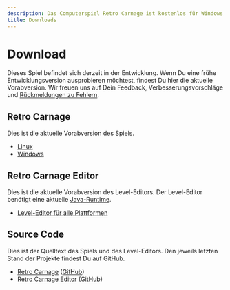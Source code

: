 ```yaml
---
description: Das Computerspiel Retro Carnage ist kostenlos für Windows und Linux verfügbar. Hier findest Du auch die Downloads des Level-Editors und den vollständigen Quelltext.
title: Downloads
---
```


# Download

Dieses Spiel befindet sich derzeit in der Entwicklung. Wenn Du eine frühe Entwicklungsversion ausprobieren möchtest, findest Du hier die aktuelle Vorabversion. Wir freuen uns auf Dein Feedback, Verbesserungsvorschläge und [Rückmeldungen zu Fehlern](https://github.com/Retro-Carnage-Team/retro-carnage/issues).

## Retro Carnage

Dies ist die aktuelle Vorabversion des Spiels.

- [Linux](https://www.retro-carnage.net/releases/Retro-Carnage-Linux.zip)
- [Windows](https://www.retro-carnage.net/releases/Retro-Carnage-Windows.zip)

## Retro Carnage Editor

Dies ist die aktuelle Vorabversion des Level-Editors. Der Level-Editor benötigt eine aktuelle [Java-Runtime](https://learn.microsoft.com/de-de/java/openjdk/download#openjdk-21).

- [Level-Editor für alle Plattformen](https://www.retro-carnage.net/releases/Retro-Carnage-Editor.zip)

## Source Code

Dies ist der Quelltext des Spiels und des Level-Editors. Den jeweils letzten Stand der Projekte findest Du auf GitHub.

- [Retro Carnage](https://www.retro-carnage.net/releases/Retro-Carnage-Code.zip) ([GitHub](https://github.com/Retro-Carnage-Team/retro-carnage))
- [Retro Carnage Editor](https://www.retro-carnage.net/releases/Retro-Carnage-Editor-Code.zip) ([GitHub](https://github.com/Retro-Carnage-Team/retro-carnage-editor))
